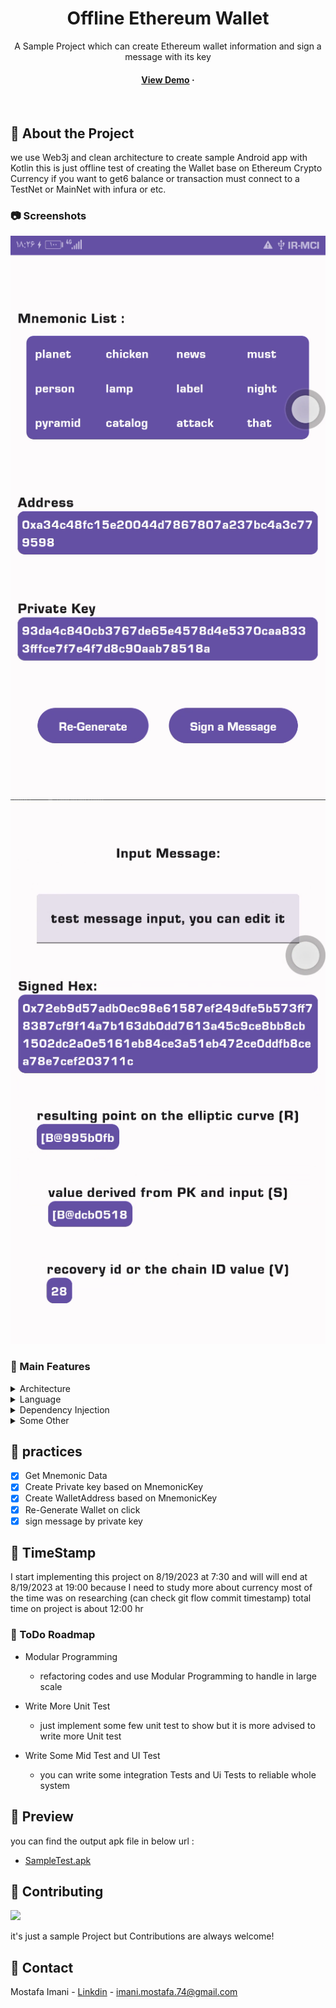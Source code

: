 
<div align="center">

  <h1>Offline Ethereum Wallet</h1>

  <p>
    A Sample Project which can create Ethereum wallet information and sign a message with its key   
  </p>




<h4>
    <a href="sample/apks/app-debug.apk">View Demo</a>
  <span> · </span>
     </h4>
</div>

<br />


<!-- About the Project -->
## :star2: About the Project
<p>
    we use Web3j and clean architecture to create sample Android app with Kotlin 
this is just offline test of creating the Wallet base on Ethereum Crypto Currency
if you want to get6 balance or transaction must connect to a TestNet or MainNet with infura or etc. 
  </p>

<!-- Screenshots -->
### :camera: Screenshots

<div align="center"> 
  <img src="sample/screenshots/img1.png" alt="screenshot" />
 <img src="sample/screenshots/img2.png" alt="screenshot" />
</div>


<!-- TechStack -->
### :space_invader: Main Features

<details>
  <summary>Architecture</summary>
  <ul>
    <li><a href="https://developer.android.com/topic/architecture">Google Clean Architecture</a></li>
    <li><a href="https://developer.android.com/jetpack/compose">Jetpack Compose</a></li>
    <li><a href="https://oozou.com/blog/reasons-to-use-android-single-activity-architecture-with-navigation-component-36">Single Activity</a></li>
  </ul>
</details>

<details>
  <summary>Language</summary>
  <ul>
    <li><a href="https://kotlinlang.org/">Kotlin</a></li>
  </ul>
</details>
<details>
  <summary>Dependency Injection</summary>
  <ul>
  <li><a href="https://developer.android.com/training/dependency-injection/hilt-android/">Hilt (dependency Injection)</a></li>
  </ul>
</details>

<details>
<summary>Some Other</summary>
  <ul>
 <li><a href="https://github.com/web3j/web3j/">Web3j</a></li>
   <li><a href="https://developer.android.com/kotlin/flow">Continuous Flow (react programming)</a></li>
    <li><a href="https://developer.android.com/kotlin/flow">live data (lifecycle of fragments)</a></li>
    </ul>
</details>

<!-- practice -->
## :dart: practices

* [x] Get Mnemonic Data
* [x] Create Private key based on MnemonicKey
* [x] Create WalletAddress based on MnemonicKey
* [x] Re-Generate Wallet on click
* [x] sign message by private key

<!-- time -->
## :dart: TimeStamp

I start implementing this project on 8/19/2023 at 7:30 and will will end at 8/19/2023 at 19:00 
because I need to study more about currency most of the time was on researching (can check git flow commit timestamp)
total time on project is about 12:00 hr



<!-- todos -->
### :compass: ToDo Roadmap

- Modular Programming
    + refactoring codes and use Modular Programming to handle in large scale

- Write More Unit Test
    + just implement some few unit test to show but it is more advised to write more Unit test

- Write Some Mid Test and UI Test
    + you can write some integration Tests and Ui Tests to reliable whole system


<!-- Acknowledgments -->
## :gem: Preview

you can find the output apk file in below url :

- [SampleTest.apk](https://github.com/MOSTAFA-IMANI/WalletEthereumTest/blob/master/sample/apks/app-debug.apk)


<!-- Contributing -->
## :wave: Contributing

<a href="https://github.com/Louis3797/awesome-readme-template/graphs/contributors">
  <img src="https://contrib.rocks/image?repo=Louis3797/awesome-readme-template" />
</a>


it's just a sample Project but Contributions are always welcome!


<!-- Contact -->
## :handshake: Contact

Mostafa Imani - [Linkdin](https://www.linkedin.com/in/mostafa-imani/) - imani.mostafa.74@gmail.com

